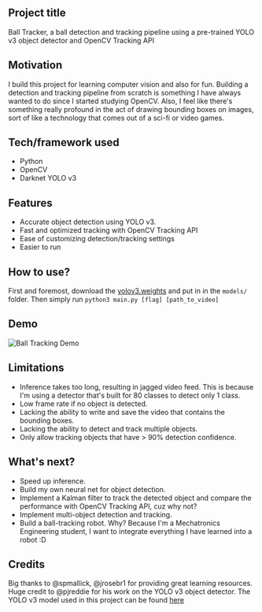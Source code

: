 ## Project title
Ball Tracker, a ball detection and tracking pipeline using a pre-trained YOLO v3 object detector and OpenCV Tracking API

## Motivation
I build this project for learning computer vision and also for fun. Building a detection and tracking pipeline from scratch
is something I have always wanted to do since I started studying OpenCV. Also, I feel like there's something really profound
in the act of drawing bounding boxes on images, sort of like a technology that comes out of a sci-fi or video games.

## Tech/framework used
- Python
- OpenCV
- Darknet YOLO v3

## Features
- Accurate object detection using YOLO v3.
- Fast and optimized tracking with OpenCV Tracking API
- Ease of customizing detection/tracking settings
- Easier to run

## How to use?
First and foremost, download the [yolov3.weights](https://pjreddie.com/media/files/yolov3.weights) and put in in the `models/` folder.
Then simply run `python3 main.py [flag] [path_to_video]`

## Demo
![Ball Tracking Demo](demo/demo.gif)

## Limitations
- Inference takes too long, resulting in jagged video feed. This is because I'm using a detector that's built for 80 classes to detect only 1 class.
- Low frame rate if no object is detected.
- Lacking the ability to write and save the video that contains the bounding boxes. 
- Lacking the ability to detect and track multiple objects.
- Only allow tracking objects that have > 90% detection confidence.

## What's next?
- Speed up inference.
- Build my own neural net for object detection.
- Implement a Kalman filter to track the detected object and compare the performance with OpenCV Tracking API, cuz why not?
- Implement multi-object detection and tracking.
- Build a ball-tracking robot. Why? Because I'm a Mechatronics Engineering student, I want to integrate everything I have learned into a robot :D

## Credits
Big thanks to @spmallick, @jrosebr1 for providing great learning resources. Huge credit to @pjreddie for his work on the YOLO v3 object detector.
The YOLO v3 model used in this project can be found [here](https://pjreddie.com/darknet/yolo/)
